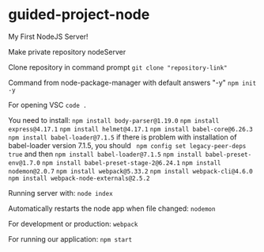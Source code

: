 # guided-project-node

My First NodeJS Server!

Make private repository nodeServer

Clone repository in command prompt `git clone "repository-link"`

Command from node-package-manager with default answers "-y"
`npm init -y`

For opening VSC
`code .`

You need to install:
`npm install body-parser@1.19.0`
`npm install express@4.17.1`
`npm install helmet@4.17.1`
`npm install babel-core@6.26.3`
`npm install babel-loader@7.1.5`
if there is problem with installation of babel-loader version 7.1.5,
you should ` npm config set legacy-peer-deps true`
and then `npm install babel-loader@7.1.5`
`npm install babel-preset-env@1.7.0`
`npm install babel-preset-stage-2@6.24.1`
`npm install nodemon@2.0.7`
`npm install webpack@5.33.2`
`npm install webpack-cli@4.6.0`
`npm install webpack-node-externals@2.5.2`

Running server with:
`node index`

Automatically restarts the node app when file changed:
`nodemon`

For development or production:
`webpack`

For running our application:
`npm start`
